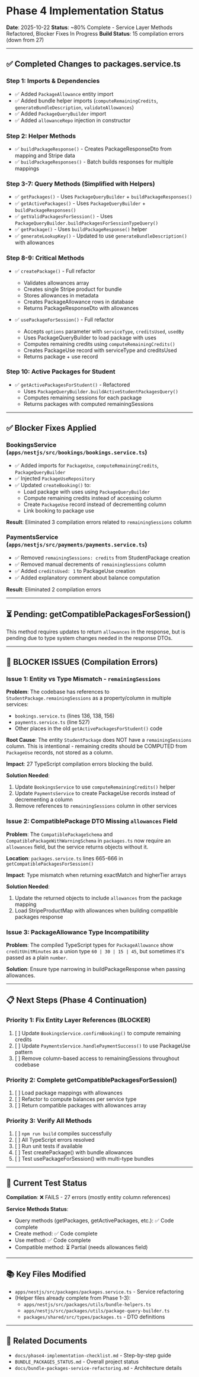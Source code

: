 # Phase 4 Implementation Status

**Date**: 2025-10-22
**Status**: ~80% Complete - Service Layer Methods Refactored, Blocker Fixes In Progress
**Build Status**: 15 compilation errors (down from 27)

---

## ✅ Completed Changes to packages.service.ts

### Step 1: Imports & Dependencies
- ✅ Added `PackageAllowance` entity import
- ✅ Added bundle helper imports (`computeRemainingCredits`, `generateBundleDescription`, `validateAllowances`)
- ✅ Added `PackageQueryBuilder` import
- ✅ Added `allowanceRepo` injection in constructor

### Step 2: Helper Methods
- ✅ `buildPackageResponse()` - Creates PackageResponseDto from mapping and Stripe data
- ✅ `buildPackageResponses()` - Batch builds responses for multiple mappings

### Step 3-7: Query Methods (Simplified with Helpers)
- ✅ `getPackages()` - Uses `PackageQueryBuilder` + `buildPackageResponses()`
- ✅ `getActivePackages()` - Uses `PackageQueryBuilder` + `buildPackageResponses()`
- ✅ `getValidPackagesForSession()` - Uses `PackageQueryBuilder.buildPackagesForSessionTypeQuery()`
- ✅ `getPackage()` - Uses `buildPackageResponse()` helper
- ✅ `generateLookupKey()` - Updated to use `generateBundleDescription()` with allowances

### Step 8-9: Critical Methods
- ✅ `createPackage()` - Full refactor
  - Validates allowances array
  - Creates single Stripe product for bundle
  - Stores allowances in metadata
  - Creates PackageAllowance rows in database
  - Returns PackageResponseDto with allowances

- ✅ `usePackageForSession()` - Full refactor
  - Accepts `options` parameter with `serviceType`, `creditsUsed`, `usedBy`
  - Uses PackageQueryBuilder to load package with uses
  - Computes remaining credits using `computeRemainingCredits()`
  - Creates PackageUse record with serviceType and creditsUsed
  - Returns package + use record

### Step 10: Active Packages for Student
- ✅ `getActivePackagesForStudent()` - Refactored
  - Uses `PackageQueryBuilder.buildActiveStudentPackagesQuery()`
  - Computes remaining sessions for each package
  - Returns packages with computed remainingSessions

---

## ✅ Blocker Fixes Applied

### BookingsService (`apps/nestjs/src/bookings/bookings.service.ts`)
- ✅ Added imports for `PackageUse`, `computeRemainingCredits`, `PackageQueryBuilder`
- ✅ Injected `PackageUseRepository`
- ✅ Updated `createBooking()` to:
  - Load package with uses using `PackageQueryBuilder`
  - Compute remaining credits instead of accessing column
  - Create `PackageUse` record instead of decrementing column
  - Link booking to package use

**Result**: Eliminated 3 compilation errors related to `remainingSessions` column

### PaymentsService (`apps/nestjs/src/payments/payments.service.ts`)
- ✅ Removed `remainingSessions: credits` from StudentPackage creation
- ✅ Removed manual decrements of `remainingSessions` column
- ✅ Added `creditsUsed: 1` to PackageUse creation
- ✅ Added explanatory comment about balance computation

**Result**: Eliminated 2 compilation errors

---

## ⏳ Pending: getCompatiblePackagesForSession()

This method requires updates to return `allowances` in the response, but is pending due to type system changes needed in the response DTOs.

---

## 🚨 BLOCKER ISSUES (Compilation Errors)

### Issue 1: Entity vs Type Mismatch - `remainingSessions`

**Problem**: The codebase has references to `StudentPackage.remainingSessions` as a property/column in multiple services:
- `bookings.service.ts` (lines 136, 138, 156)
- `payments.service.ts` (line 527)
- Other places in the old `getActivePackagesForStudent()` code

**Root Cause**: The entity `StudentPackage` does NOT have a `remainingSessions` column. This is intentional - remaining credits should be COMPUTED from `PackageUse` records, not stored as a column.

**Impact**: 27 TypeScript compilation errors blocking the build.

**Solution Needed**:
1. Update `BookingsService` to use `computeRemainingCredits()` helper
2. Update `PaymentsService` to create PackageUse records instead of decrementing a column
3. Remove references to `remainingSessions` column in other services

### Issue 2: CompatiblePackage DTO Missing `allowances` Field

**Problem**: The `CompatiblePackageSchema` and `CompatiblePackageWithWarningSchema` in `packages.ts` now require an `allowances` field, but the service returns objects without it.

**Location**: `packages.service.ts` lines 665-666 in `getCompatiblePackagesForSession()`

**Impact**: Type mismatch when returning exactMatch and higherTier arrays

**Solution Needed**:
1. Update the returned objects to include `allowances` from the package mapping
2. Load StripeProductMap with allowances when building compatible packages response

### Issue 3: PackageAllowance Type Incompatibility

**Problem**: The compiled TypeScript types for `PackageAllowance` show `creditUnitMinutes` as a union type `60 | 30 | 15 | 45`, but sometimes it's passed as a plain `number`.

**Solution**: Ensure type narrowing in buildPackageResponse when passing allowances.

---

## 📋 Next Steps (Phase 4 Continuation)

### Priority 1: Fix Entity Layer References (BLOCKER)
1. [ ] Update `BookingsService.confirmBooking()` to compute remaining credits
2. [ ] Update `PaymentsService.handlePaymentSuccess()` to use PackageUse pattern
3. [ ] Remove column-based access to remainingSessions throughout codebase

### Priority 2: Complete getCompatiblePackagesForSession()
1. [ ] Load package mappings with allowances
2. [ ] Refactor to compute balances per service type
3. [ ] Return compatible packages with allowances array

### Priority 3: Verify All Methods
1. [ ] `npm run build` compiles successfully
2. [ ] All TypeScript errors resolved
3. [ ] Run unit tests if available
4. [ ] Test createPackage() with bundle allowances
5. [ ] Test usePackageForSession() with multi-type bundles

---

## 🎯 Current Test Status

**Compilation**: ❌ FAILS - 27 errors (mostly entity column references)

**Service Methods Status**:
- Query methods (getPackages, getActivePackages, etc.): ✅ Code complete
- Create method: ✅ Code complete
- Use method: ✅ Code complete
- Compatible method: ⏳ Partial (needs allowances field)

---

## 📚 Key Files Modified

- `apps/nestjs/src/packages/packages.service.ts` - Service refactoring
- (Helper files already complete from Phase 1-3):
  - `apps/nestjs/src/packages/utils/bundle-helpers.ts`
  - `apps/nestjs/src/packages/utils/package-query-builder.ts`
  - `packages/shared/src/types/packages.ts` - DTO definitions

---

## 🔗 Related Documents

- `docs/phase4-implementation-checklist.md` - Step-by-step guide
- `BUNDLE_PACKAGES_STATUS.md` - Overall project status
- `docs/bundle-packages-service-refactoring.md` - Architecture details
